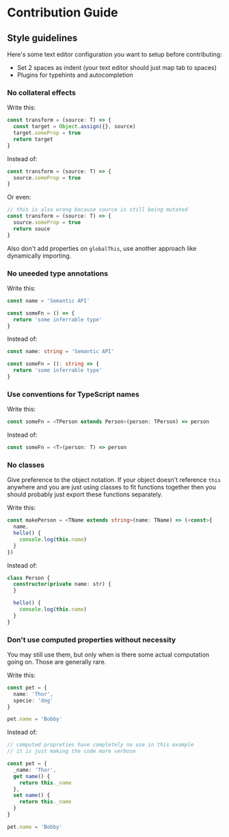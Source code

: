 # Contribution Guide

## Style guidelines

Here's some text editor configuration you want to setup before contributing:

- Set 2 spaces as indent (your text editor should just map tab to spaces)
- Plugins for typehints and autocompletion

### No collateral effects

Write this:

```typescript
const transform = (source: T) => {
  const target = Object.assign({}, source)
  target.someProp = true
  return target
}
```

Instead of:

```typescript
const transform = (source: T) => {
  source.someProp = true
}
```

Or even:

```typescript
// this is also wrong because source is still being mutated
const transform = (source: T) => {
  source.someProp = true
  return souce
}
```

Also don't add properties on `globalThis`, use another approach like dynamically importing.


### No uneeded type annotations

Write this:

```typescript
const name = 'Semantic API'

const someFn = () => {
  return 'some inferrable type'
}
```

Instead of:

```typescript
const name: string = 'Semantic API'

const someFn = (): string => {
  return 'some inferrable type'
}
```


### Use conventions for TypeScript names

Write this:

```typescript
const someFn = <TPerson extends Person>(person: TPerson) => person
```

Instead of:

```typescript
const someFn = <T>(person: T) => person
```


### No classes

Give preference to the object notation. If your object doesn't reference `this` anywhere and you are just using classes to fit functions together then you should probably just export these functions separately.

Write this:

```typescript
const makePerson = <TName extends string>(name: TName) => (<const>{
  name,
  hello() {
    console.log(this.name)
  }
})
```

Instead of:

```typescript
class Person {
  constructor(private name: str) {
  }

  hello() {
    console.log(this.name)
  }
}
```

### Don't use computed properties without necessity

You may still use them, but only when is there some actual computation going on.
Those are generally rare.

Write this:

```typescript
const pet = {
  name: 'Thor',
  specie: 'dog'
}

pet.name = 'Bobby'
```

Instead of:

```typescript
// computed propreties have completely no use in this example
// it is just making the code more verbose

const pet = {
  _name: 'Thor',
  get name() {
    return this._name
  },
  set name() {
    return this._name
  }
}

pet.name = 'Bobby'
```
